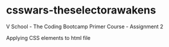 # csswars-theselectorawakens
V School - The Coding Bootcamp Primer Course - Assignment 2

Applying CSS elements to html file
